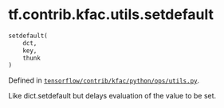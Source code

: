 <div itemscope itemtype="http://developers.google.com/ReferenceObject">
<meta itemprop="name" content="tf.contrib.kfac.utils.setdefault" />
</div>

# tf.contrib.kfac.utils.setdefault

``` python
setdefault(
    dct,
    key,
    thunk
)
```



Defined in [`tensorflow/contrib/kfac/python/ops/utils.py`](https://www.tensorflow.org/code/tensorflow/contrib/kfac/python/ops/utils.py).

Like dict.setdefault but delays evaluation of the value to be set.